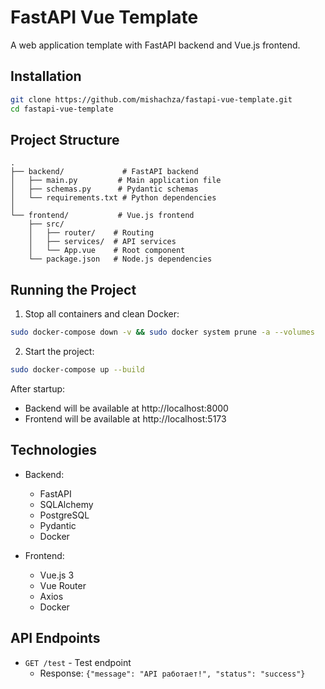 # FastAPI Vue Template

A web application template with FastAPI backend and Vue.js frontend.

## Installation

```bash
git clone https://github.com/mishachza/fastapi-vue-template.git
cd fastapi-vue-template
```

## Project Structure

```
.
├── backend/             # FastAPI backend
│   ├── main.py         # Main application file
│   ├── schemas.py      # Pydantic schemas
│   └── requirements.txt # Python dependencies
│
└── frontend/           # Vue.js frontend
    ├── src/
    │   ├── router/    # Routing
    │   ├── services/  # API services
    │   └── App.vue    # Root component
    └── package.json   # Node.js dependencies
```

## Running the Project

1. Stop all containers and clean Docker:
```bash
sudo docker-compose down -v && sudo docker system prune -a --volumes
```

2. Start the project:
```bash
sudo docker-compose up --build
```

After startup:
- Backend will be available at http://localhost:8000
- Frontend will be available at http://localhost:5173

## Technologies

- Backend:
  - FastAPI
  - SQLAlchemy
  - PostgreSQL
  - Pydantic
  - Docker

- Frontend:
  - Vue.js 3
  - Vue Router
  - Axios
  - Docker

## API Endpoints

- `GET /test` - Test endpoint
  - Response: `{"message": "API работает!", "status": "success"}` 